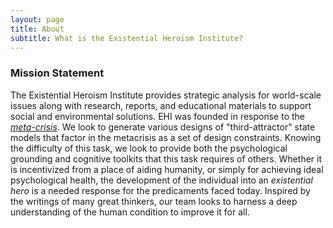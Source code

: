```yaml
---
layout: page
title: About
subtitle: What is the Existential Heroism Institute?
---
```

### Mission Statement
The Existential Heroism Institute provides strategic analysis for world-scale issues along with research, reports, and educational materials to support social and environmental solutions. EHI was founded in response to the [*meta-crisis*](https://metacrisis.org/META-CRISIS/00.+%F0%9F%91%8B+About/Start+Here). We look to generate various designs of "third-attractor" state models that factor in the metacrisis as a set of design constraints. Knowing the difficulty of this task, we look to provide both the psychological grounding and cognitive toolkits that this task requires of others. Whether it is incentivized from a place of aiding humanity, or simply for achieving ideal psychological health, the development of the individual into an *existential hero* is a needed response for the predicaments faced today. Inspired by the writings of many great thinkers, our team looks to harness a deep understanding of the human condition to improve it for all.




